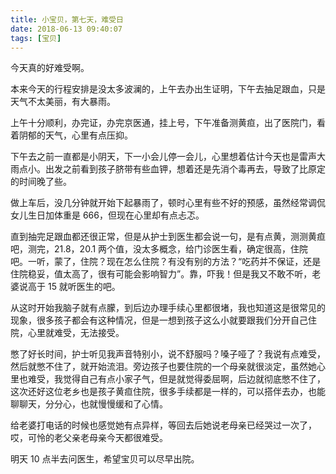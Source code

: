 ```yaml
---
title: 小宝贝，第七天，难受日
date: 2018-06-13 09:40:07
tags: [宝贝]
---
```


今天真的好难受啊。
<!-- more --><!-- toc -->
本来今天的行程安排是没太多波澜的，上午去办出生证明，下午去抽足跟血，只是天气不太美丽，有大暴雨。

上午十分顺利，办完证，办完京医通，挂上号，下午准备测黄疸，出了医院门，看着阴郁的天气，心里有点压抑。

下午去之前一直都是小阴天，下一小会儿停一会儿，心里想着估计今天也是雷声大雨点小。出发之前看到孩子脐带有些血钾，想着还是先消个毒再去，导致了比原定的时间晚了些。

做上车后，没几分钟就开始下起暴雨了，顿时心里有些不好的预感，虽然经常调侃女儿生日加体重是 666，但现在心里却有点忐忑。

直到抽完足跟血都还很正常，但是从护士到医生都会说一句，是有点黄，测测黄疸吧，测完，21.8，20.1 两个值，没太多概念，给门诊医生看，确定很高，住院吧。一听，蒙了，住院？现在怎么住院？有没有别的方法？“吃药并不保证，还是住院稳妥，值太高了，很有可能会影响智力”。靠，吓我！但是我又不敢不听，老婆说高于 15 就听医生的吧。

从这时开始我脑子就有点朦，到后边办理手续心里都很堵，我也知道这是很常见的现象，很多孩子都会有这种情况，但是一想到孩子这么小就要跟我们分开自己住院，心里就难受，无法接受。

憋了好长时间，护士听见我声音特别小，说不舒服吗？嗓子哑了？我说有点难受，然后就憋不住了，就开始流泪。旁边孩子也要住院的一个母亲就很淡定，虽然她心里也难受，我觉得自己有点小家子气，但是就觉得委屈啊，后边就彻底憋不住了，这次还好这位老乡也是孩子黄疸住院，很多手续都是一样的，可以搭伴去办，也能聊聊天，分分心，也就慢慢缓和了心情。

给老婆打电话的时候也感觉她有点异样，等回去后她说老母亲已经哭过一次了，哎，可怜的老父亲老母亲今天都很难受。

明天 10 点半去问医生，希望宝贝可以尽早出院。
